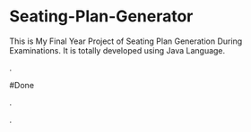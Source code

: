 # Seating-Plan-Generator

This is My Final Year Project of Seating Plan Generation During Examinations. It is totally developed using Java Language.




































































.





















































#Done










































































































.




































































































































































































































































































































































































































































































.






































